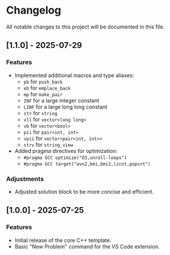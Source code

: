 # Changelog

All notable changes to this project will be documented in this file.

## [1.1.0] - 2025-07-29

### Features

- Implemented additional macros and type aliases:
  - `pb` for `push_back`
  - `eb` for `emplace_back`
  - `mp` for `make_pair`
  - `INF` for a large integer constant
  - `LINF` for a large long long constant
  - `str` for `string`
  - `vll` for `vector<long long>`
  - `vb` for `vector<bool>`
  - `pii` for `pair<int, int>`
  - `vpii` for `vector<pair<int, int>>`
  - `strv` for `string_view`
- Added pragma directives for optimization:
  - `#pragma GCC optimize("O3,unroll-loops")`
  - `#pragma GCC target("avx2,bmi,bmi2,lzcnt,popcnt")`

### Adjustments

- Adjusted solution block to be more concise and efficient.

## [1.0.0] - 2025-07-25

### Features

- Initial release of the core C++ template.
- Basic "New Problem" command for the VS Code extension.